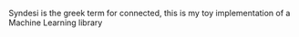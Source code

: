 Syndesi is the greek term for connected, this is my toy implementation of a Machine Learning library
